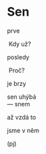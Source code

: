Sen
===
 
prve

&nbsp;Kdy už?
 
posledy  

&nbsp;Proč?

je brzy

sen uhýbá   
— snem

až vzdá to

jsme v něm

(pj)
 
